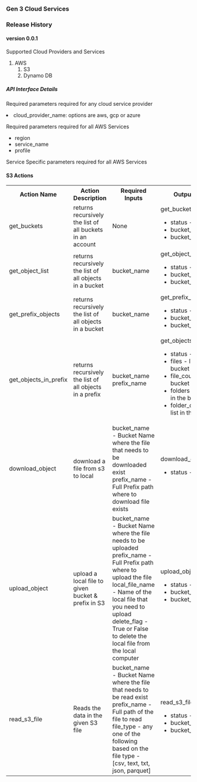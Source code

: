 ### Gen 3 Cloud Services

### Release History

#### version 0.0.1

Supported Cloud Providers and Services
1. AWS
    1. S3
    2. Dynamo DB

##### API Interface Details
Required parameters required for any cloud service provider
<li>cloud_provider_name: options are aws, gcp or azure</li>

Required parameters required for all AWS Services
<ul>
<li>region</li>
<li>service_name</li>
<li>profile</li>
</ul>

Service Specific parameters required for all AWS Services

#### S3 Actions
 <table>
 <th>
 Action Name
 </th>
  <th>
 Action Description
 </th>
 <th>
 Required Inputs
 </th>
 <th>
 Output and data type
 </th>
 <tr>
 <td>
 get_buckets
 </td>
  <td>
 returns recursively the list of all buckets in an account
 </td>
 <td>
 None
 </td>
  <td>
 get_buckets_response
 <ul>
     <li>status - True or False
     <li>bucket_count - integer
     <li>bucket_list - list
 </ul> 
 </td>
 </tr>

 <tr>
 <td>
 get_object_list
 </td>
  <td>
 returns recursively the list of all objects in a bucket
 </td>
 <td>
 bucket_name
 </td>
  <td>
 get_object_list_response
 <ul>
     <li>status - True or False
     <li>bucket_count - integer
     <li>bucket_contents - list
 </ul> 
 </td>
 </tr>

<tr>
 <td>
 get_prefix_objects
 </td>
  <td>
 returns recursively the list of all objects in a bucket
 </td>
 <td>
 bucket_name
 </td>
  <td>
get_prefix_objects_response
 <ul>
     <li>status - True or False
     <li>bucket_count - integer
     <li>bucket_contents - list
 </ul> 
 </td>
 </tr>

 <tr>
 <td>
 get_objects_in_prefix
 </td>
  <td>
 returns recursively the list of all objects in a prefix
 </td>
 <td>
 bucket_name
 prefix_name
 </td>
  <td>
 get_objects_in_prefix_response
 <ul>
     <li>status - True or False
     <li>files - list of all files in the bucket - list
     <li>file_count - total files in the bucket - integer
     <li>folders - list of all prefixes in the bucket - list
     <li>folder_count - total prefix list in the bucket - integer
 </ul> 
 </td>
 </tr>

<tr>
 <td>
 download_object
 </td>
  <td>
 download a file from s3 to local
 </td>
 <td>
 bucket_name - Bucket Name where the file that needs to be downloaded exist
 prefix_name - Full Prefix path where to download file exists
 </td>
  <td>
 download_object_response
 <ul>
     <li>status - True or False
 </ul> 
 </td>
 </tr>

 <tr>
 <td>
 upload_object
 </td>
  <td>
 upload a local file to given bucket & prefix in S3
 </td>
 <td>
 bucket_name - Bucket Name where the file needs to be uploaded
 prefix_name - Full Prefix path where to upload the file
 local_file_name - Name of the local file that you need to upload
 delete_flag - True or False to delete the local file from the local computer
 </td>
  <td>
 upload_object_response
 <ul>
     <li>status - True or False
     <li>bucket_count - integer
     <li>bucket_contents - list
 </ul> 
 </td>
 </tr>

 <tr>
 <td>
 read_s3_file
 </td>
  <td>
 Reads the data in the given S3 file
 </td>
 <td>
 bucket_name - Bucket Name where the file that needs to be read exist
 prefix_name - Full path of the file to read
 file_type - any one of the following based on the file type - [csv, text, txt, json, parquet]
 </td>
  <td>
 read_s3_file_response
 <ul>
     <li>status - True or False
     <li>bucket_count - integer
     <li>bucket_contents - list
 </ul> 
 </td>
 </tr>

 </table>
 